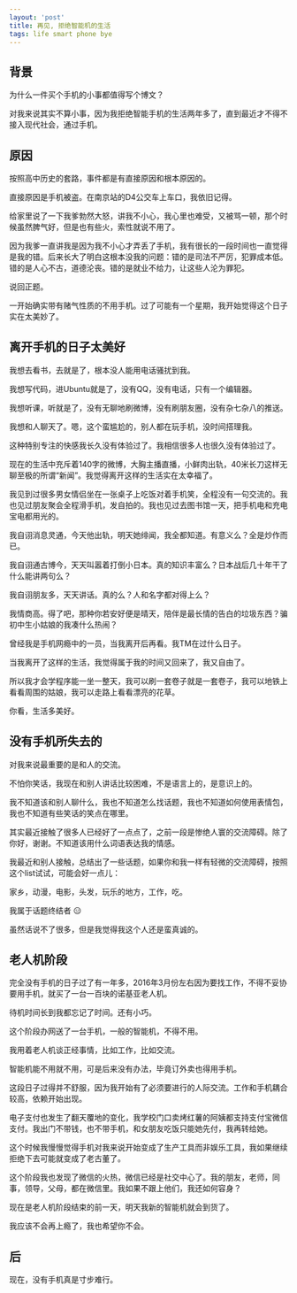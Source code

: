 ```yaml
---
layout: 'post'
title: 再见, 拒绝智能机的生活
tags: life smart phone bye
---
```


## 背景

为什么一件买个手机的小事都值得写个博文？

对我来说其实不算小事，因为我拒绝智能手机的生活两年多了，直到最近才不得不接入现代社会，通过手机。

## 原因

按照高中历史的套路，事件都是有直接原因和根本原因的。

直接原因是手机被盗。在南京站的D4公交车上车口，我依旧记得。

给家里说了一下我爹勃然大怒，讲我不小心，我心里也难受，又被骂一顿，那个时候虽然脾气好，但是也有些火，索性就说不用了。

因为我爹一直讲我是因为我不小心才弄丢了手机，我有很长的一段时间也一直觉得是我的错。后来长大了明白这根本没我的问题：错的是司法不严厉，犯罪成本低。错的是人心不古，道德沦丧。错的是就业不给力，让这些人沦为罪犯。

说回正题。

一开始确实带有赌气性质的不用手机。过了可能有一个星期，我开始觉得这个日子实在太美妙了。

## 离开手机的日子太美好

我想去看书，去就是了，根本没人能用电话骚扰到我。

我想写代码，进Ubuntu就是了，没有QQ，没有电话，只有一个编辑器。

我想听课，听就是了，没有无聊地刷微博，没有刷朋友圈，没有杂七杂八的推送。

我想和人聊天了。嗯，这个蛮尴尬的，别人都在玩手机，没时间搭理我。

这种特别专注的快感我长久没有体验过了。我相信很多人也很久没有体验过了。

现在的生活中充斥着140字的微博，大胸主播直播，小鲜肉出轨，40米长刀这样无聊至极的所谓“新闻”。我觉得离开这样的生活实在太幸福了。

我见到过很多男女情侣坐在一张桌子上吃饭对着手机笑，全程没有一句交流的。我也见过朋友聚会全程滑手机，发自拍的。我也见过去图书馆一天，把手机电和充电宝电都用光的。

我自诩消息灵通，今天他出轨，明天她绯闻，我全都知道。有意义么？全是炒作而已。

我自诩通古博今，天天叫嚣着打倒小日本。真的知识丰富么？日本战后几十年干了什么能讲两句么？

我自诩朋友多，天天讲话。真的么？人和名字都对得上么？

我情商高。得了吧，那种你若安好便是晴天，陪伴是最长情的告白的垃圾东西？骗初中生小姑娘的我凑什么热闹？

曾经我是手机网瘾中的一员，当我离开后再看。我TM在过什么日子。

当我离开了这样的生活，我觉得属于我的时间又回来了，我又自由了。

所以我才会学程序能一坐一整天，我可以刷一套卷子就是一套卷子，我可以地铁上看看周围的姑娘，我可以走路上看看漂亮的花草。

你看，生活多美好。

## 没有手机所失去的

对我来说最重要的是和人的交流。

不怕你笑话，我现在和别人讲话比较困难，不是语言上的，是意识上的。

我不知道该和别人聊什么，我也不知道怎么找话题，我也不知道如何使用表情包，我也不知道有些笑话的笑点在哪里。

其实最近接触了很多人已经好了一点点了，之前一段是惨绝人寰的交流障碍。除了你好，谢谢。不知道该用什么词语表达我的情感。

我最近和别人接触，总结出了一些话题，如果你和我一样有轻微的交流障碍，按照这个list试试，可能会好一点儿：

家乡，动漫，电影，头发，玩乐的地方，工作，吃。

我属于话题终结者 😑 

虽然话说不了很多，但是我觉得我这个人还是蛮真诚的。

## 老人机阶段

完全没有手机的日子过了有一年多，2016年3月份左右因为要找工作，不得不妥协要用手机，就买了一台一百块的诺基亚老人机。

待机时间长到我都忘记了时间。还有小巧。

这个阶段办网送了一台手机，一般的智能机，不得不用。

我用着老人机谈正经事情，比如工作，比如交流。

智能机能不用就不用，可是后来没有办法，毕竟订外卖也得用手机。

这段日子过得并不舒服，因为我开始有了必须要进行的人际交流。工作和手机耦合较高，依赖开始出现。

电子支付也发生了翻天覆地的变化，我学校门口卖烤红薯的阿姨都支持支付宝微信支付。我出门不带钱，也不带手机，和女朋友吃饭只能她先付，我再转给她。

这个时候我慢慢觉得手机对我来说开始变成了生产工具而非娱乐工具，我如果继续拒绝下去可能就变成了老古董了。

这个阶段我也发现了微信的火热，微信已经是社交中心了。我的朋友，老师，同事，领导，父母，都在微信里。我如果不跟上他们，我还如何容身？

现在是老人机阶段结束的前一天，明天我新的智能机就会到货了。

我应该不会再上瘾了，我也希望你不会。

## 后

现在，没有手机真是寸步难行。

